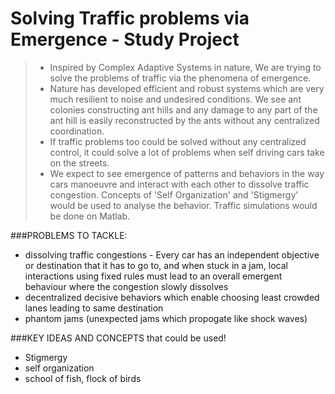 # Solving Traffic problems via Emergence - Study Project

> * Inspired by Complex Adaptive Systems in nature, We are trying to solve the problems of traffic via the phenomena of emergence.
> * Nature has developed efficient and robust systems which are very much resilient to noise and undesired conditions. We see ant colonies constructing ant hills and any damage to any part of the ant hill is easily reconstructed by the ants without any centralized coordination.
> * If traffic problems too could be solved without any centralized control, it could solve a lot of problems when self driving cars take on the streets.
> * We expect to see emergence of patterns and behaviors in the way cars manoeuvre and interact with each other to dissolve traffic congestion. Concepts of 'Self Organization' and 'Stigmergy' would be used to analyse the behavior. Traffic simulations would be done on Matlab.

###PROBLEMS TO TACKLE:
* dissolving traffic congestions - Every car has an independent objective or destination that it has to go to, and when stuck in a jam, local interactions using fixed rules must lead to an overall emergent behaviour where the congestion slowly dissolves 
* decentralized decisive behaviors which enable choosing least crowded lanes leading to same destination
* phantom jams (unexpected jams which propogate like shock waves)

###KEY IDEAS AND CONCEPTS that could be used!
* Stigmergy
* self organization
* school of fish, flock of birds
